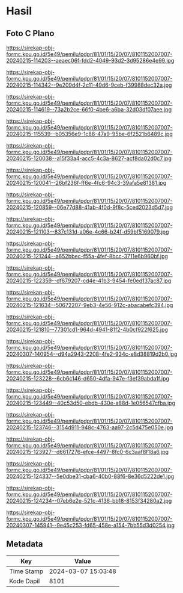 # Hasil

## Foto C Plano

https://sirekap-obj-formc.kpu.go.id/5e49/pemilu/pdpr/81/01/15/20/07/8101152007007-20240215-114203--aeaec06f-fdd2-4049-93d2-3d95286e4e99.jpg

https://sirekap-obj-formc.kpu.go.id/5e49/pemilu/pdpr/81/01/15/20/07/8101152007007-20240215-114342--9e209d4f-2c11-49d6-9ceb-f39988dec32a.jpg

https://sirekap-obj-formc.kpu.go.id/5e49/pemilu/pdpr/81/01/15/20/07/8101152007007-20240215-114619--73a2b2ce-66f0-4be6-a6ba-32d03df07aee.jpg

https://sirekap-obj-formc.kpu.go.id/5e49/pemilu/pdpr/81/01/15/20/07/8101152007007-20240215-115539--b05356e9-1c86-47a9-95be-6f2521b6489c.jpg

https://sirekap-obj-formc.kpu.go.id/5e49/pemilu/pdpr/81/01/15/20/07/8101152007007-20240215-120038--a15f33a4-acc5-4c3a-8627-acf8da02d0c7.jpg

https://sirekap-obj-formc.kpu.go.id/5e49/pemilu/pdpr/81/01/15/20/07/8101152007007-20240215-120041--26bf236f-ff6e-4fc6-94c3-39afa5e81381.jpg

https://sirekap-obj-formc.kpu.go.id/5e49/pemilu/pdpr/81/01/15/20/07/8101152007007-20240215-120859--06e77d88-41ab-4f0d-9f8c-5ced2023d5d7.jpg

https://sirekap-obj-formc.kpu.go.id/5e49/pemilu/pdpr/81/01/15/20/07/8101152007007-20240215-121103--837c131d-a06e-4c66-b24f-d59bf5169079.jpg

https://sirekap-obj-formc.kpu.go.id/5e49/pemilu/pdpr/81/01/15/20/07/8101152007007-20240215-121244--a652bbec-f55a-4fef-8bcc-3711e6b960bf.jpg

https://sirekap-obj-formc.kpu.go.id/5e49/pemilu/pdpr/81/01/15/20/07/8101152007007-20240215-122359--df679207-cd4e-41b3-9454-fe0ed137ac87.jpg

https://sirekap-obj-formc.kpu.go.id/5e49/pemilu/pdpr/81/01/15/20/07/8101152007007-20240215-121634--50672207-9eb3-4e56-912c-abacabefc394.jpg

https://sirekap-obj-formc.kpu.go.id/5e49/pemilu/pdpr/81/01/15/20/07/8101152007007-20240215-121810--77301cd1-964d-4941-81f2-4b0cf922f625.jpg

https://sirekap-obj-formc.kpu.go.id/5e49/pemilu/pdpr/81/01/15/20/07/8101152007007-20240307-140954--d94a2943-2208-4fe2-934c-e8d38819d2b0.jpg

https://sirekap-obj-formc.kpu.go.id/5e49/pemilu/pdpr/81/01/15/20/07/8101152007007-20240215-123228--6cb6c146-d650-4dfa-947e-f3ef39abda1f.jpg

https://sirekap-obj-formc.kpu.go.id/5e49/pemilu/pdpr/81/01/15/20/07/8101152007007-20240215-123449--40c53d50-ebdb-430e-a88d-1e056547cfba.jpg

https://sirekap-obj-formc.kpu.go.id/5e49/pemilu/pdpr/81/01/15/20/07/8101152007007-20240215-123746--3154d911-948c-4763-aa97-2c5d475e050e.jpg

https://sirekap-obj-formc.kpu.go.id/5e49/pemilu/pdpr/81/01/15/20/07/8101152007007-20240215-123927--d6617276-efce-4497-8fc0-6c3aaf8f18a6.jpg

https://sirekap-obj-formc.kpu.go.id/5e49/pemilu/pdpr/81/01/15/20/07/8101152007007-20240215-124337--5e0dbe31-cba6-40b0-88f6-8e36d5222de1.jpg

https://sirekap-obj-formc.kpu.go.id/5e49/pemilu/pdpr/81/01/15/20/07/8101152007007-20240215-124234--07eb6e2e-521c-4136-bb18-8153f34280a2.jpg

https://sirekap-obj-formc.kpu.go.id/5e49/pemilu/pdpr/81/01/15/20/07/8101152007007-20240307-145941--9e45c253-fd65-458e-a154-7bb55d3d0254.jpg


## Metadata

| Key        | Value               |
| ---------- | ------------------- |
| Time Stamp | 2024-03-07 15:03:48 |
| Kode Dapil | 8101                |



